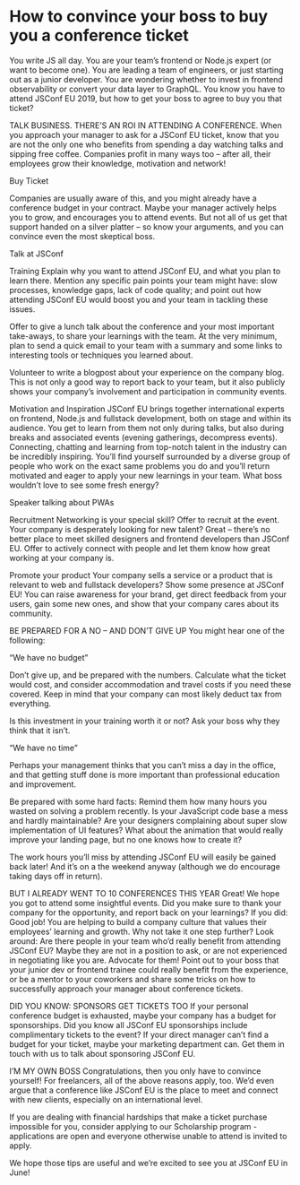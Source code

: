 # How to convince your boss to buy you a conference ticket

You write JS all day. You are your team’s frontend or Node.js expert (or want to become one). You are leading a team of engineers, or just starting out as a junior developer. You are wondering whether to invest in frontend observability or convert your data layer to GraphQL. You know you have to attend JSConf EU 2019, but how to get your boss to agree to buy you that ticket?

TALK BUSINESS. THERE’S AN ROI IN ATTENDING A CONFERENCE.
When you approach your manager to ask for a JSConf EU ticket, know that you are not the only one who benefits from spending a day watching talks and sipping free coffee. Companies profit in many ways too – after all, their employees grow their knowledge, motivation and network!

Buy Ticket

Companies are usually aware of this, and you might already have a conference budget in your contract. Maybe your manager actively helps you to grow, and encourages you to attend events. But not all of us get that support handed on a silver platter – so know your arguments, and you can convince even the most skeptical boss.

Talk at JSConf

Training
Explain why you want to attend JSConf EU, and what you plan to learn there. Mention any specific pain points your team might have: slow processes, knowledge gaps, lack of code quality; and point out how attending JSConf EU would boost you and your team in tackling these issues.

Offer to give a lunch talk about the conference and your most important take-aways, to share your learnings with the team. At the very minimum, plan to send a quick email to your team with a summary and some links to interesting tools or techniques you learned about.

Volunteer to write a blogpost about your experience on the company blog. This is not only a good way to report back to your team, but it also publicly shows your company’s involvement and participation in community events.

Motivation and Inspiration
JSConf EU brings together international experts on frontend, Node.js and fullstack development, both on stage and within its audience. You get to learn from them not only during talks, but also during breaks and associated events (evening gatherings, decompress events). Connecting, chatting and learning from top-notch talent in the industry can be incredibly inspiring. You’ll find yourself surrounded by a diverse group of people who work on the exact same problems you do and you’ll return motivated and eager to apply your new learnings in your team. What boss wouldn’t love to see some fresh energy?

Speaker talking about PWAs

Recruitment
Networking is your special skill? Offer to recruit at the event. Your company is desperately looking for new talent? Great – there’s no better place to meet skilled designers and frontend developers than JSConf EU. Offer to actively connect with people and let them know how great working at your company is.

Promote your product
Your company sells a service or a product that is relevant to web and fullstack developers? Show some presence at JSConf EU! You can raise awareness for your brand, get direct feedback from your users, gain some new ones, and show that your company cares about its community.

BE PREPARED FOR A NO – AND DON’T GIVE UP
You might hear one of the following:

“We have no budget”

Don’t give up, and be prepared with the numbers. Calculate what the ticket would cost, and consider accommodation and travel costs if you need these covered. Keep in mind that your company can most likely deduct tax from everything.

Is this investment in your training worth it or not? Ask your boss why they think that it isn’t.

“We have no time”

Perhaps your management thinks that you can’t miss a day in the office, and that getting stuff done is more important than professional education and improvement.

Be prepared with some hard facts: Remind them how many hours you wasted on solving a problem recently. Is your JavaScript code base a mess and hardly maintainable? Are your designers complaining about super slow implementation of UI features? What about the animation that would really improve your landing page, but no one knows how to create it?

The work hours you’ll miss by attending JSConf EU will easily be gained back later! And it’s on a the weekend anyway (although we do encourage taking days off in return).

BUT I ALREADY WENT TO 10 CONFERENCES THIS YEAR
Great! We hope you got to attend some insightful events. Did you make sure to thank your company for the opportunity, and report back on your learnings? If you did: Good job! You are helping to build a company culture that values their employees’ learning and growth. Why not take it one step further? Look around: Are there people in your team who’d really benefit from attending JSConf EU? Maybe they are not in a position to ask, or are not experienced in negotiating like you are. Advocate for them! Point out to your boss that your junior dev or frontend trainee could really benefit from the experience, or be a mentor to your coworkers and share some tricks on how to successfully approach your manager about conference tickets.

DID YOU KNOW: SPONSORS GET TICKETS TOO
If your personal conference budget is exhausted, maybe your company has a budget for sponsorships. Did you know all JSConf EU sponsorships include complimentary tickets to the event? If your direct manager can’t find a budget for your ticket, maybe your marketing department can. Get them in touch with us to talk about sponsoring JSConf EU.

I’M MY OWN BOSS
Congratulations, then you only have to convince yourself! For freelancers, all of the above reasons apply, too. We’d even argue that a conference like JSConf EU is the place to meet and connect with new clients, especially on an international level.

If you are dealing with financial hardships that make a ticket purchase impossible for you, consider applying to our Scholarship program - applications are open and everyone otherwise unable to attend is invited to apply.

We hope those tips are useful and we’re excited to see you at JSConf EU in June!